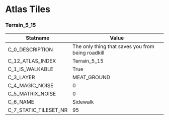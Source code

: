 

# Atlas Tiles





### Terrain_5_15
| Statname | Value | 
|  --  |  --  | 
| C_0_DESCRIPTION | The only thing that saves you from being roadkill | 
| C_12_ATLAS_INDEX | Terrain_5_15 | 
| C_1_IS_WALKABLE | True | 
| C_3_LAYER | MEAT_GROUND | 
| C_4_MAGIC_NOISE | 0 | 
| C_5_MATRIX_NOISE | 0 | 
| C_6_NAME | Sidewalk | 
| C_7_STATIC_TILESET_NR | 95 | 

